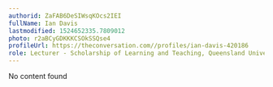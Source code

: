 ```yaml
---
authorid: ZaFAB6DeSIWsqKOcs2IEI
fullName: Ian Davis
lastmodified: 1524652335.7809012
photo: r2aBCyGDKKKCSOkSSQse4
profileUrl: https://theconversation.com//profiles/ian-davis-420186
role: Lecturer - Scholarship of Learning and Teaching, Queensland University of Technology
---
```

No content found